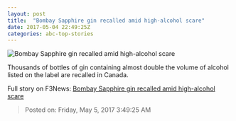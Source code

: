 ```yaml
---
layout: post
title:  "Bombay Sapphire gin recalled amid high-alcohol scare"
date: 2017-05-04 22:49:25Z
categories: abc-top-stories
---
```


![Bombay Sapphire gin recalled amid high-alcohol scare](http://www.abc.net.au/news/image/8499454-1x1-700x700.jpg)

Thousands of bottles of gin containing almost double the volume of alcohol listed on the label are recalled in Canada.


Full story on F3News: [Bombay Sapphire gin recalled amid high-alcohol scare](http://www.f3nws.com/n/GAzhkH)

> Posted on: Friday, May 5, 2017 3:49:25 AM
